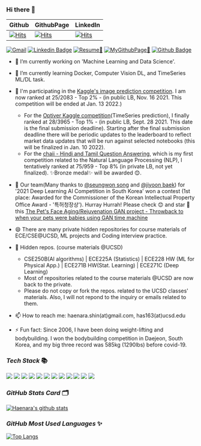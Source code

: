 ### Hi there :wave:
Github | GithubPage | LinkedIn
--- | --- | ---
[![Hits](https://hits.seeyoufarm.com/api/count/incr/badge.svg?url=https%3A%2F%2Fgithub.com%2Fhaenara-shin&count_bg=%2379C83D&title_bg=%23555555&icon=&icon_color=%23E7E7E7&title=hits&edge_flat=false)](https://hits.seeyoufarm.com) | [![Hits](https://hits.seeyoufarm.com/api/count/incr/badge.svg?url=https%3A%2F%2Fhaenara-shin.github.io&count_bg=%23C83D5D&title_bg=%23555555&icon=&icon_color=%23E7E7E7&title=hits&edge_flat=false)](https://hits.seeyoufarm.com) | [![Hits](https://hits.seeyoufarm.com/api/count/incr/badge.svg?url=https%3A%2F%2Fwww.linkedin.com%2Fin%2Fhaenara-shin%2F&count_bg=%233D59C8&title_bg=%23555555&icon=&icon_color=%23E7E7E7&title=hits&edge_flat=false)](https://hits.seeyoufarm.com)

[![Gmail](https://img.shields.io/badge/%20-Send%20Mail-black?color=14171A&labelColor=ef5350&logo=gmail&logoColor=ffffff)](mailto:has163@ucsd.edu?subject=From%20GitHub&cc=has163@ucsd.edu&body=Hi,%20there.%20Found%20you%20from%20GitHub.)
[![Linkedin Badge](https://img.shields.io/badge/-LinkedIn-blue?style=flat-square&logo=Linkedin&logoColor=white&link=https://www.linkedin.com/in/jinho6225/)](https://www.linkedin.com/in/haenara-shin/)
[![Resume📄](https://img.shields.io/badge/Resume-darkgreen?style=flat-square&logo=read%20the%20docs&logoColor=white&link=https://drive.google.com/file/d/1GPlZNQZF8bzAZWxV9FGWBXJaN6PVzllF/view?usp=sharing)](https://drive.google.com/file/d/1GPlZNQZF8bzAZWxV9FGWBXJaN6PVzllF/view?usp=sharing)
[![MyGithubPage🚀](https://img.shields.io/badge/GithubPage-red?style=flat-square&logo=apache%20rocketmq&logoColor=white&link=https://haenara-shin.github.io/)](https://haenara-shin.github.io/)
[![Github Badge](https://img.shields.io/badge/-Github-black?style=flat-square&logo=Github&logoColor=white&link=https://github.com/haenara-shin)](https://www.github.com/haenara-shin)

- 🔭 I’m currently working on 'Machine Learning and Data Science'. 
- 🌱 I’m currently learning Docker, Computer Vision DL, and TimeSeries ML/DL task.
- 🤔 I'm participating in the [Kaggle's image prediction competition](https://www.kaggle.com/c/petfinder-pawpularity-score/overview). I am now ranked at 25/2083 - Top 2% - (in public LB, Nov. 16 2021. This competition will be ended at Jan. 13 2022.)
  * For the [Optiver Kaggle competition](https://www.kaggle.com/c/optiver-realized-volatility-prediction/overview/description)(TimeSeries prediction), I finally ranked at 28/3965 - Top 1% - (in public LB, Sept. 28 2021. This date is the final submission deadline). Starting after the final submission deadline there will be periodic updates to the leaderboard to reflect market data updates that will be run against selected notebooks (this will be finalized in Jan. 10 2022).
  * For the [chaii - Hindi and Tamil Question Answering](https://www.kaggle.com/c/chaii-hindi-and-tamil-question-answering), which is my first competition related to the Natural Language Processing (NLP), I tentatively ranked at 75/959 - Top 8% (in private LB, not yet finalized). ✨Bronze medal✨ will be awarded 😊.
- :tada: Our team(Many thanks to [@seungwon song](https://github.com/sw-song) and [@jiyoon baek](https://github.com/jiyoonbaekbaek)) for '2021 Deep Learning AI Competition in South Korea' won a contest (1st place: Awarded for the Commissioner of the Korean Intellectual Property Office Award - '특허청장상'). Hurray Hurrah! Please check :blush: and star :star2: this [The Pet's Face Aging/Rejuvenation GAN project - Throwback to when your pets were babies using GAN time machine](https://github.com/haenara-shin/GAN_Project)
- 😄 There are many private hidden repositories for course materials of ECE/CSE@UCSD, ML projects and Coding interview practice.
- 💬 Hidden repos. (course materials @UCSD)
  * CSE250B(AI algorithms) | ECE225A (Statistics) | ECE228 HW (ML for Physical App.) | ECE271B HW(Stat. Learning) | ECE271C (Deep Learning)
  * Most of repositories related to the course materials @UCSD are now back to the private.
  * Please do not copy or fork the repos. related to the UCSD classes' materials. Also, I will not repond to the inquiry or emails related to them.
- 📫 How to reach me: haenara.shin(at)gmail.com, has163(at)ucsd.edu


- ⚡ Fun fact: Since 2006, I have been doing weight-lifting and bodybuilding. I won the bodybuilding competition in Daejeon, South Korea, and my big three record was 585kg (1290lbs) before covid-19.

### _Tech Stack_ 📚
<span>
<img src="https://img.shields.io/badge/Python-blue?style=flat-square&logo=Python&logoColor=white" />
<img src="https://img.shields.io/badge/Flask-yellow?style=flat-square&logo=Flask&logoColor=white" />
<img src="https://img.shields.io/badge/Django-darkgreen?style=flat-square&logo=Django&logoColor=white" />
<img src="https://img.shields.io/badge/Mysql-royalpink?style=flat-square&logo=mysql&logoColor=white" />
<!-- <img src="https://img.shields.io/badge/Kubernetes-orange?style=flat-square&logo=kubernetes&logoColor=white" /> -->
<img src="https://img.shields.io/badge/MongoDB-purple?style=flat-square&logo=mongodb&logoColor=white" />
<!-- <img src="https://img.shields.io/badge/JavaScript-yellow?style=flat-square&logo=JavaScript&logoColor=white" /> -->
<img src="https://img.shields.io/badge/TensorFlow-red?style=flat-square&logo=TensorFlow&logoColor=white" />
<img src="https://img.shields.io/badge/PyTorch-navy?style=flat-square&logo=PyTorch&logoColor=white" />
<img src="https://img.shields.io/badge/Scikit_learn-royalblue?style=flat-square&logo=Scikit-learn&logoColor=white" />
 <img src="https://img.shields.io/badge/wandb-skypurple?style=flat-square&logo=wandb&logoColor=white" />
<img src="https://img.shields.io/badge/C++-gray?style=flat-square&logo=C++&logoColor=white" />
<img src="https://img.shields.io/badge/CUDA-green?style=flat-square&logo=CUDA&logoColor=white" />
<img src="https://img.shields.io/badge/MATLAB-skyblue?style=flat-square&logo=MATLAB&logoColor=white" />
  
</span>

### _GitHub Stats Card_ 🗂
[![Haenara's github stats](https://github-readme-stats.vercel.app/api?username=haenara-shin&repo=github-readme-stats&hide=issues,contribs&count_private=true&show_icons=true&theme=merko)](https://github.com/anuraghazra/github-readme-stats)

### _GitHub Most Used Languages_ ✨
[![Top Langs](https://github-readme-stats.vercel.app/api/top-langs/?username=haenara-shin&layout=compact)](https://github.com/anuraghazra/github-readme-stats)

<!--
**haenara-shin/haenara-shin** is a ✨ _special_ ✨ repository because its `README.md` (this file) appears on your GitHub profile.

Here are some ideas to get you started:

- 🔭 I’m currently working on 'Machine Learning and Data Science' and 'Materials Science and Engineering.' 
- 🌱 I’m currently learning Reinforcement Learning, Generative Adversarial Networks, Recommender System, and GPU Programming.
- 👯 I’m looking to collaborate on Machine Learning applied to Materials Science, Deep Learning to Computer Vision, Reinforcement Learning to Baduk(GO) and Recommender system building.
- 🤔 I'm looking for help with Machine Learning and iOS App development. 
- 💬 Ask me about anything you may have
- 📫 How to reach me: haenara.shin(at)gmail.com, has163(at)ucsd.edu
- 😄 There are many private hidden repositories for course materials of ECE/CSE@UCSD, ML projects(competition, personal projects) and Coding interview practice(LeetCode problem solving) here.
- ⚡ Fun fact: Since 2006, I have been doing weight-lifting and bodybuilding. I won the bodybuilding competition in Daejeon, South Korea, and my big three record is 585kg (1290lbs).
-->
